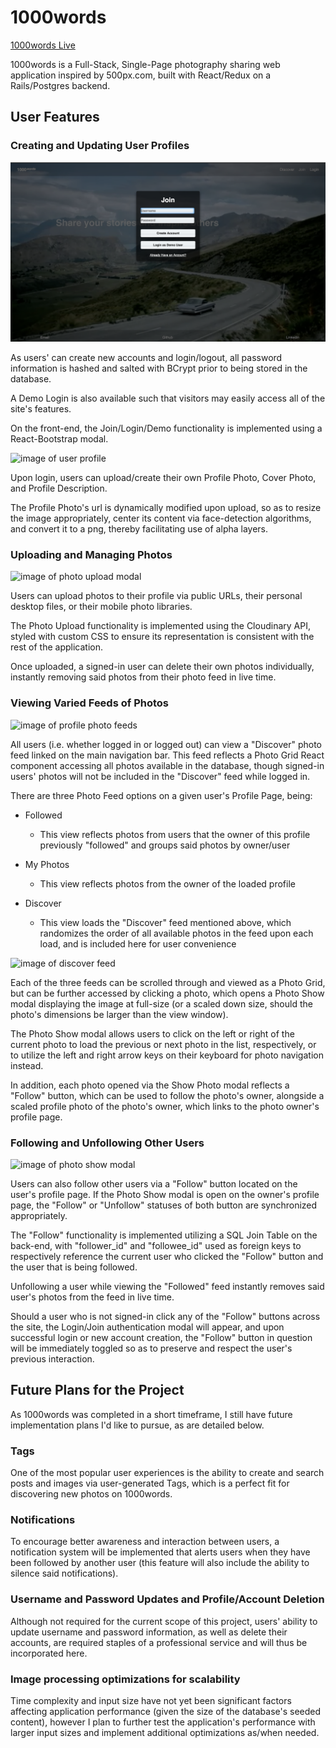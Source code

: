 # **1000words**

[1000words Live][1000words]

[1000words]: http://one-thousand-words.herokuapp.com/

1000words is a Full-Stack, Single-Page photography sharing web application inspired by 500px.com, built with React/Redux on a Rails/Postgres backend.

## User Features

### Creating and Updating User Profiles

![image of authentication modal](docs/production_screenshots/Authentication%20Modal.png)

As users' can create new accounts and login/logout, all password information is hashed and salted with BCrypt prior to being stored in the database.

A Demo Login is also available such that visitors may easily access all of the site's features.

On the front-end, the Join/Login/Demo functionality is implemented using a React-Bootstrap modal.

![image of user profile](docs/production_screenshots/User%20Profile.png)


Upon login, users can upload/create their own Profile Photo, Cover Photo, and Profile Description.

The Profile Photo's url is dynamically modified upon upload, so as to resize the image appropriately, center its content via face-detection algorithms, and convert it to a png, thereby facilitating use of alpha layers.

### Uploading and Managing Photos

![image of photo upload modal](docs/production_screenshots/Photo-Upload%20Modal.png)

Users can upload photos to their profile via public URLs, their personal desktop files, or their mobile photo libraries.

The Photo Upload functionality is implemented using the Cloudinary API, styled with custom CSS to ensure its representation is consistent with the rest of the application.

Once uploaded, a signed-in user can delete their own photos individually, instantly removing said photos from their photo feed in live time.

### Viewing Varied Feeds of Photos

![image of profile photo feeds](docs/production_screenshots/Profile%20Page%20Photo%20Feeds.png)


All users (i.e. whether logged in or logged out) can view a "Discover" photo feed linked on the main navigation bar. This feed reflects a Photo Grid React component accessing all photos available in the database, though signed-in users' photos will not be included in the "Discover" feed while logged in.

There are three Photo Feed options on a given user's Profile Page, being:

  - Followed

    + This view reflects photos from users that the owner of this profile previously "followed" and groups said photos by owner/user


  - My Photos

    + This view reflects photos from the owner of the loaded profile


  - Discover

    + This view loads the "Discover" feed mentioned above, which randomizes the order of all available photos in the feed upon each load, and is included here for user convenience


![image of discover feed](docs/production_screenshots/Discover%20Page%20Feed.png)


Each of the three feeds can be scrolled through and viewed as a Photo Grid, but can be further accessed by clicking a photo, which opens a Photo Show modal displaying the image at full-size (or a scaled down size, should the photo's dimensions be larger than the view window).

The Photo Show modal allows users to click on the left or right of the current photo to load the previous or next photo in the list, respectively, or to utilize the left and right arrow keys on their keyboard for photo navigation instead.

In addition, each photo opened via the Show Photo modal reflects a "Follow" button, which can be used to follow the photo's owner, alongside a scaled profile photo of the photo's owner, which links to the photo owner's profile page.

### Following and Unfollowing Other Users

![image of photo show modal](docs/production_screenshots/Photo%20Show%20Modal.png)


Users can also follow other users via a "Follow" button located on the user's profile page. If the Photo Show modal is open on the owner's profile page, the "Follow" or "Unfollow" statuses of both button are synchronized appropriately.

The "Follow" functionality is implemented utilizing a SQL Join Table on the back-end, with "follower_id" and "followee_id" used as foreign keys to respectively reference the current user who clicked the "Follow" button and the user that is being followed.

Unfollowing a user while viewing the "Followed" feed instantly removes said user's photos from the feed in live time.

Should a user who is not signed-in click any of the "Follow" buttons across the site, the Login/Join authentication modal will appear, and upon successful login or new account creation, the "Follow" button in question will be immediately toggled so as to preserve and respect the user's previous interaction.

## Future Plans for the Project

As 1000words was completed in a short timeframe, I still have future implementation plans I'd like to pursue, as are detailed below.

### Tags

One of the most popular user experiences is the ability to create and search posts and images via user-generated Tags, which is a perfect fit for discovering new photos on 1000words.

### Notifications

To encourage better awareness and interaction between users, a notification system will be implemented that alerts users when they have been followed by another user (this feature will also include the ability to silence said notifications).

### Username and Password Updates and Profile/Account Deletion

Although not required for the current scope of this project, users' ability to update username and password information, as well as delete their accounts, are required staples of a professional service and will thus be incorporated here.

### Image processing optimizations for scalability

Time complexity and input size have not yet been significant factors affecting application performance (given the size of the database's seeded content), however I plan to further test the application's performance with larger input sizes and implement additional optimizations as/when needed.
